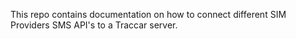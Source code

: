 This repo contains documentation on how to connect different SIM Providers SMS API's to a Traccar server. 
